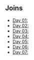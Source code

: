 ## Joins

- [Day 01:]()
- [Day 02:]()
- [Day 03:]()
- [Day 04:]()
- [Day 05:]()
- [Day 06:]()
- [Day 07:]()
